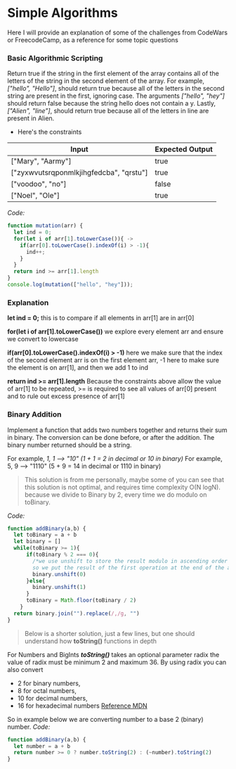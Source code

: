 # Simple Algorithms
Here I will provide an explanation of some of the challenges from CodeWars or FreecodeCamp, as a reference for some topic questions<br />

### Basic Algorithmic Scripting

Return true if the string in the first element of the array contains all of the letters of the string in the second element of the array.
For example, *["hello", "Hello"]*, should return true because all of the letters in the second string are present in the first, ignoring case.
The arguments *["hello", "hey"]* should return false because the string hello does not contain a y.
Lastly, *["Alien", "line"]*, should return true because all of the letters in line are present in Alien.

- Here's the constraints

| Input | Expected Output |
| --- | --- |
| ["Mary", "Aarmy"] | true |
| ["zyxwvutsrqponmlkjihgfedcba", "qrstu"] | true |
| ["voodoo", "no"] | false |
| ["Noel", "Ole"] | true |

*Code:*
```javascript
function mutation(arr) {
  let ind = 0;
  for(let i of arr[1].toLowerCase()){ -> 
    if(arr[0].toLowerCase().indexOf(i) > -1){ 
      ind++;
    }
  }
  return ind >= arr[1].length 
}
console.log(mutation(["hello", "hey"]));
```
### Explanation
**let ind = 0;**  this is to compare if all elements in arr[1] are in arr[0] 


**for(let i of arr[1].toLowerCase())** we explore every element arr and ensure we convert to lowercase


**if(arr[0].toLowerCase().indexOf(i) > -1)** here we make sure that the index of the second element arr is on the first element arr, -1 here to make sure the element is on arr[1], and then we add 1 to ind


**return ind >= arr[1].length** Because the constraints above allow the value of arr[1] to be repeated, >= is required to see all values of arr[0] present and to rule out excess presence of arr[1]

### Binary Addition

Implement a function that adds two numbers together and returns their sum in binary. The conversion can be done before, or after the addition.
The binary number returned should be a string.

For example, *1, 1 --> "10" (1 + 1 = 2 in decimal or 10 in binary)*
For example, 5, 9 --> "1110" (5 + 9 = 14 in decimal or 1110 in binary)

> This solution is from me personally, maybe some of you can see that this solution is not optimal, and requires time complexity O(N logN).
because we divide to Binary by 2, every time we do modulo on toBinary.

*Code:*
```javascript
function addBinary(a,b) {
  let toBinary = a + b
  let binary = []
  while(toBinary >= 1){
      if(toBinary % 2 === 0){
        /*we use unshift to store the result modulo in ascending order of execution time, 
        so we put the result of the first operation at the end of the array*/
        binary.unshift(0) 
      }else{
        binary.unshift(1)
      }
      toBinary = Math.floor(toBinary / 2)
    }
  return binary.join("").replace(/,/g, "")
}
```
> Below is a shorter solution, just a few lines, but one should understand how **toString()** functions in depth


For Numbers and BigInts ***toString()*** takes an optional parameter radix the value of radix must be minimum 2 and maximum 36.
By using radix you can also convert 
* 2 for binary numbers,
* 8 for octal numbers,
* 10 for decimal numbers,
* 16 for hexadecimal numbers [Reference MDN](https://developer.mozilla.org/en-US/docs/Web/JavaScript/Reference/Global_Objects/Object/toString) 


So in example below we are converting number to a base 2 (binary) number.
*Code:*
```javascript
function addBinary(a,b) {
  let number = a + b 
  return number >= 0 ? number.toString(2) : (~number).toString(2)
}
```
